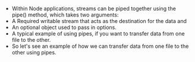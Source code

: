* Within Node applications, streams can be piped together using the pipe() method, which takes two arguments:
* A Required writable stream that acts as the destination for the data and
* An optional object used to pass in options.
* A typical example of using pipes, if you want to transfer data from one file to the other.
* So let's see an example of how we can transfer data from one file to the other using pipes.
